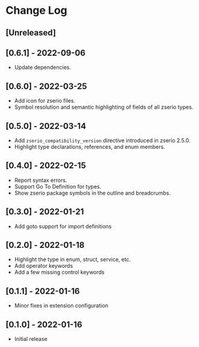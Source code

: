 # Change Log

## [Unreleased]

## [0.6.1] - 2022-09-06

- Update dependencies.

## [0.6.0] - 2022-03-25

- Add icon for zserio files.
- Symbol resolution and semantic highlighting of fields of all zserio types.

## [0.5.0] - 2022-03-14

- Add `zserio_compatibility_version` directive introduced in zserio 2.5.0.
- Highlight type declarations, references, and enum members.

## [0.4.0] - 2022-02-15

- Report syntax errors.
- Support Go To Definition for types.
- Show zserio package symbols in the outline and breadcrumbs.

## [0.3.0] - 2022-01-21

- Add goto support for import definitions

## [0.2.0] - 2022-01-18

- Highlight the type in enum, struct, service, etc.
- Add operator keywords
- Add a few missing control keywords

## [0.1.1] - 2022-01-16

- Minor fixes in extension configuration

## [0.1.0] - 2022-01-16

- Initial release
